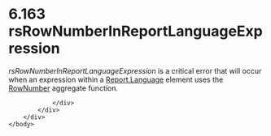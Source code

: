 <html dir="LTR" xmlns:mshelp="http://msdn.microsoft.com/mshelp" xmlns:ddue="http://ddue.schemas.microsoft.com/authoring/2003/5" xmlns:xlink="http://www.w3.org/1999/xlink" xmlns:tool="http://www.microsoft.com/tooltip">
    <head>
        <meta http-equiv="Content-Type" content="text/html; CHARSET=utf-8"></meta>
        <meta name="save" content="history"></meta>
        <title>6.163 rsRowNumberInReportLanguageExpression</title>
        <xml>
            <mshelp:toctitle title="6.163 rsRowNumberInReportLanguageExpression"></mshelp:toctitle>
            <mshelp:rltitle title="[MS-RDL]: rsRowNumberInReportLanguageExpression"></mshelp:rltitle>
            <mshelp:keyword index="A" term="1f5527c7-2454-475d-8c0b-6240126514e0"></mshelp:keyword>
            <mshelp:attr name="DCSext.ContentType" value="open specification"></mshelp:attr>
            <mshelp:attr name="AssetID" value="1f5527c7-2454-475d-8c0b-6240126514e0"></mshelp:attr>
            <mshelp:attr name="TopicType" value="kbRef"></mshelp:attr>
            <mshelp:attr name="DCSext.Title" value="[MS-RDL]: rsRowNumberInReportLanguageExpression" />
        </xml>
    </head>
    <body>
        <div id="header">
            <h1 class="heading">6.163 rsRowNumberInReportLanguageExpression</h1>
        </div>
        <div id="mainSection">
            <div id="mainBody">
                <div id="allHistory" class="saveHistory"></div>
                <div id="sectionSection0" class="section" name="collapseableSection">
                    

<p><i>rsRowNumberInReportLanguageExpression</i> is a critical
error that will occur when an expression within a <a href="fb9b0139-e164-4161-9fe5-ab1ae5c3730f.html">Report.Language</a> element
uses the <a href="5246ac2c-9de7-42a2-9b5a-73484f9fe73b.html">RowNumber</a>
aggregate function.</p>


                </div>
            </div>
        </div>
    </body>
</html>